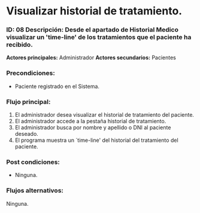 # Visualizar historial de tratamiento.

### ID: 08 Descripción: Desde el apartado de Historial Medico visualizar un 'time-line' de los tratamientos que el paciente ha recibido.
 **Actores principales:** Administrador
 **Actores secundarios:** Pacientes

### Precondiciones:
- Paciente registrado en el Sistema.
### Flujo principal:

  1. El administrador desea visualizar el historial de tratamiento del paciente.
  2. El administrador accede a la pestaña historial de tratamiento.
  3. El administrador busca por nombre y apellido o DNI al paciente deseado.
  4. El programa muestra un ´time-line' del historial del tratamiento del paciente.

### Post condiciones:
- Ninguna.

### Flujos alternativos:
Ninguna.
